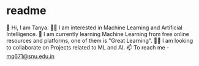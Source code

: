 # readme
👋 Hi, I am Tanya. 👩‍💻 I am interested in Machine Learning and Artificial Intelligence. 🌱 I am currently learning Machine Learning from free online resources and platforms, one of them is "Great Learning". 🕵️‍♀️ I am looking to collaborate on Projects related to ML and AI. 📫 To reach me - mq671@snu.edu.in
